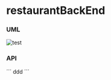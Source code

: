 # restaurantBackEnd
 
 ### UML
 ![test](https://user-images.githubusercontent.com/14803304/66866231-2cabc480-ef99-11e9-918d-d0721e1f13a0.png)
 
 
 ### API
´´´
ddd 
´´´
